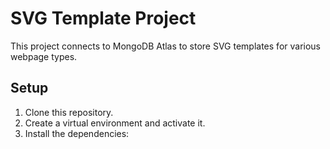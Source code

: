# SVG Template Project

This project connects to MongoDB Atlas to store SVG templates for various webpage types.

## Setup

1. Clone this repository.
2. Create a virtual environment and activate it.
3. Install the dependencies:
